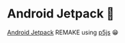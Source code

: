 # Android Jetpack 🚀
[Android Jetpack](https://developer.android.com/jetpack) REMAKE using [p5js](https://p5js.org) 😁
